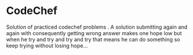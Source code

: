# CodeChef
Solution of practiced codechef problems .
A solution submitting again and again with consequently getting wrong answer makes one hope low but when he try and try and try and try that means he can do something so keep trying without losing hope...
